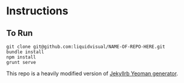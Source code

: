 Instructions
=============================

## To Run

    git clone git@github.com:liquidvisual/NAME-OF-REPO-HERE.git
    bundle install
    npm install
    grunt serve

This repo is a heavily modified version of [Jekyllrb Yeoman generator](https://github.com/robwierzbowski/generator-jekyllrb).